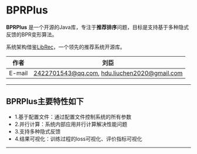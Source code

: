 BPRPlus
==========

**BPRPlus**  是一个开源的Java库，专注于**推荐排序**问题，目标是支持基于多种隐式反馈的BPR变形算法。 

系统架构借鉴[LibRec](https://github.com/guoguibing/librec)，一个领先的推荐系统开源库。

|作者|刘臣|
|---|---
|E-mail|2422701543@qq.com, hdu.liuchen2020@gmail.com

*****
## BPRPlus主要特性如下

* 1.基于配置文件：通过配置文件控制系统的所有参数
* 2.并行计算：系统内部应用并行计算解决性能问题
* 3.支持多种隐式反馈
* 4.结果可视化：训练过程的loss可视化、评价指标可视化

*****
